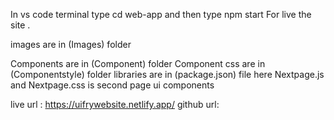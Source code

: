 In vs code terminal type cd web-app and then type npm start For live the site .

images are in (Images) folder

Components are in (Component) folder 
Component css are in (Componentstyle) folder
libraries are in (package.json) file
here Nextpage.js and Nextpage.css is second page ui components

live url : https://uifrywebsite.netlify.app/
github url:

 
